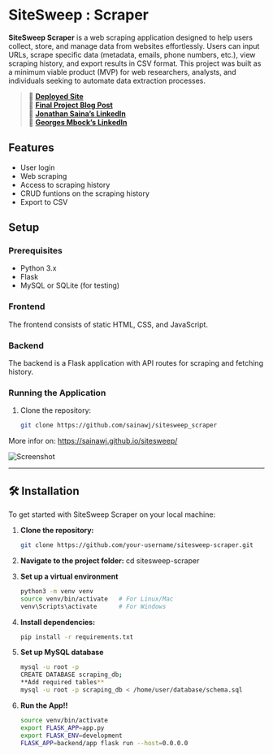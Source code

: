 # SiteSweep : Scraper

**SiteSweep Scraper** is a web scraping application designed to help users collect, store, and manage data from websites effortlessly. Users can input URLs, scrape specific data (metadata, emails, phone numbers, etc.), view scraping history, and export results in CSV format. This project was built as a minimum viable product (MVP) for web researchers, analysts, and individuals seeking to automate data extraction processes.

> 🔗 **[Deployed Site](http://your-deployed-site-url.com)**  
> 📄 **[Final Project Blog Post](http://link-to-blog-post.com)**  
> 🔗 **[Jonathan Saina’s LinkedIn](https://www.linkedin.com/in/jonathan-saina/)**  
> 🔗 **[Georges Mbock’s LinkedIn](https://www.linkedin.com/in/georges-mbock/)**

## Features
- User login
- Web scraping
- Access to scraping history
- CRUD funtions on the scraping history
- Export to CSV

## Setup

### Prerequisites
- Python 3.x
- Flask
- MySQL or SQLite (for testing)

### Frontend
The frontend consists of static HTML, CSS, and JavaScript.

### Backend
The backend is a Flask application with API routes for scraping and fetching history.

### Running the Application

1. Clone the repository:

   ```bash
   git clone https://github.com/sainawj/sitesweep_scraper
More infor on: https://sainawj.github.io/sitesweep/

![Screenshot](user_experience.png)

---

## 🛠 Installation

To get started with SiteSweep Scraper on your local machine:

1. **Clone the repository:**
   ```bash
   git clone https://github.com/your-username/sitesweep-scraper.git
2. **Navigate to the project folder:**
   cd sitesweep-scraper

3. **Set up a virtual environment**
   ```bash
   python3 -m venv venv
   source venv/bin/activate   # For Linux/Mac
   venv\Scripts\activate      # For Windows
5. **Install dependencies:**
   ```bash
   pip install -r requirements.txt
6. **Set up MySQL database**
   ```bash
   mysql -u root -p
   CREATE DATABASE scraping_db;
   **Add required tables**
   mysql -u root -p scraping_db < /home/user/database/schema.sql

7. **Run the App!!**
     ```bash
   source venv/bin/activate
   export FLASK_APP=app.py
   export FLASK_ENV=development
   FLASK_APP=backend/app flask run --host=0.0.0.0
